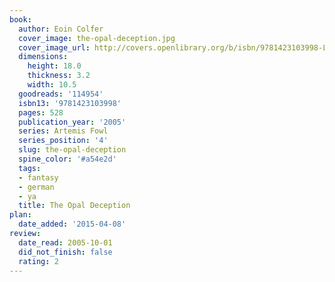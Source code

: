 ```yaml
---
book:
  author: Eoin Colfer
  cover_image: the-opal-deception.jpg
  cover_image_url: http://covers.openlibrary.org/b/isbn/9781423103998-L.jpg
  dimensions:
    height: 18.0
    thickness: 3.2
    width: 10.5
  goodreads: '114954'
  isbn13: '9781423103998'
  pages: 528
  publication_year: '2005'
  series: Artemis Fowl
  series_position: '4'
  slug: the-opal-deception
  spine_color: '#a54e2d'
  tags:
  - fantasy
  - german
  - ya
  title: The Opal Deception
plan:
  date_added: '2015-04-08'
review:
  date_read: 2005-10-01
  did_not_finish: false
  rating: 2
---
```

